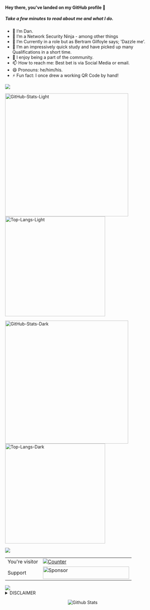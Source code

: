 #### Hey there, you've landed on my GitHub profile 👋
##### Take a few minutes to read about me and what I do.

- 🔭 I’m Dan.
- 🌱 I’m a Network Security Ninja - among other things
- 👯 I’m Currently in a role but as Bertram Gilfoyle says; 'Dazzle me'.
- 🤔 I’m an impressively quick study and have picked up many Qualifications in a short time.
- 💬 I enjoy being a part of the community.
- 📫 How to reach me: Best bet is via Social Media or email.
- 😄 Pronouns: he/him/his.
- ⚡ Fun fact: I once drew a working QR Code by hand!

<img src="https://user-images.githubusercontent.com/73097560/115834477-dbab4500-a447-11eb-908a-139a6edaec5c.gif">

<a href="https://github.com/ha3ks#gh-light-mode-only"><img src="https://github-readme-stats-sigma-five.vercel.app/api?username=ha3ks&show_icons=true&theme=swift#gh-light-mode-only" width="400px" alt="GitHub-Stats-Light" /></a>
<a href="https://github.com/ha3ks#gh-light-mode-only"><img src="https://github-readme-stats-sigma-five.vercel.app/api/top-langs?username=ha3ks&layout=compact&theme=swift#gh-light-mode-only" width="325px" alt="Top-Langs-Light" /></a>

<a href="https://github.com/ha3ks#gh-dark-mode-only"><img src="https://github-readme-stats-sigma-five.vercel.app/api?username=ha3ks&show_icons=true&theme=cobalt#gh-dark-mode-only" width="400px" alt="GitHub-Stats-Dark" /></a>
<a href="https://github.com/ha3ks#gh-dark-mode-only"><img src="https://github-readme-stats-sigma-five.vercel.app/api/top-langs?username=ha3ks&layout=compact&theme=cobalt#gh-dark-mode-only" width="325px" alt="Top-Langs-Dark" /></a>

<img src="https://user-images.githubusercontent.com/73097560/115834477-dbab4500-a447-11eb-908a-139a6edaec5c.gif">

<table>
  <tr>
    <td>You're visitor</td>
    <td><a href="https://github.com/ha3ks"><img src="https://profile-counter.glitch.me/ha3ks/count.svg" alt="Counter" /></a></td>
  </tr>
  <tr>
    <td>Support</td>
    <td><a href="https://ko-fi.com/ha3ks"><img src="https://storage.ko-fi.com/cdn/brandasset/kofi_button_dark.png" width="280" height="40" alt="Sponsor" /></a></td>
  </tr>
</table>

<img src="https://user-images.githubusercontent.com/73097560/115834477-dbab4500-a447-11eb-908a-139a6edaec5c.gif">

<details>
  <summary>DISCLAIMER</summary>

  > All the tools associated with this GitHub account are provided for educational and research purposes only. The owner of the account is not responsible for any illegal use of any of the related tooling.
</details>

<p align="center">
        <img src="https://raw.githubusercontent.com/bornmay/bornmay/Update/svg/Bottom.svg" alt="Github Stats" />
</p>
